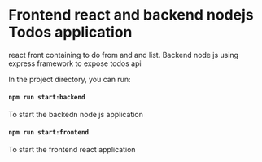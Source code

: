 # Frontend react and backend nodejs Todos application

react front containing to do from and and list. Backend node js using express framework to expose todos api

In the project directory, you can run:

#### `npm run start:backend`

To start the backedn node js application

#### `npm run start:frontend`

To start the frontend react application
